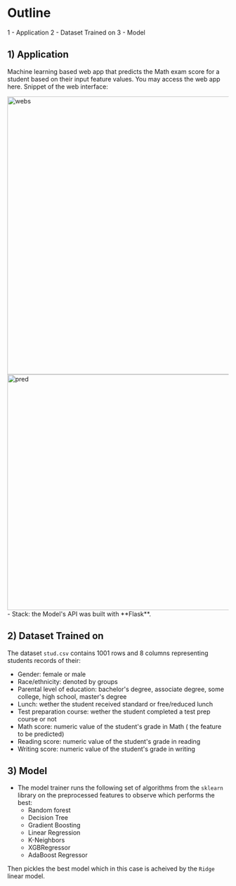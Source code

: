 # Outline
1 - Application
2 - Dataset Trained on
3 - Model 

## 1) Application
Machine learning based web app that predicts the Math exam score for a student based on their input feature values. You may access the web app here.
Snippet of the web interface:

<img width="632" alt="webs" src="https://github.com/AsmaaMHadir/Students-Performance-Prediction/assets/46932156/ac2b70d0-2984-4a58-9377-3edd57a662a5">
<img width="536" alt="pred" src="https://github.com/AsmaaMHadir/Students-Performance-Prediction/assets/46932156/f68fef5e-7c60-42e2-8ae6-a072a13362e9">
- Stack: the Model's API was built with **Flask**. 

## 2) Dataset Trained on

The dataset `stud.csv` contains 1001 rows and 8 columns representing students records of their:

- Gender: female or male
- Race/ethnicity: denoted by groups
- Parental level of education: bachelor's degree, associate degree, some college, high school, master's degree
- Lunch: wether the student received standard or free/reduced lunch
- Test preparation course: wether the student completed a test prep course or not
- Math score: numeric value of the student's grade in Math ( the feature to be predicted)
- Reading score: numeric value of the student's grade in reading
- Writing score: numeric value of the student's grade in writing

## 3) Model

- The model trainer runs the following set of algorithms from the `sklearn` library on the preprocessed features to observe which performs the best:
    - Random forest
    - Decision Tree
    - Gradient Boosting
    - Linear Regression
    - K-Neighbors
    - XGBRegressor
    - AdaBoost Regressor
  
Then pickles the best model which in this case is acheived by the `Ridge` linear model.
